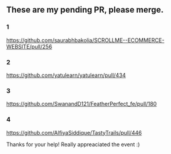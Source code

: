 ## These are my pending PR, please merge.

### 1
https://github.com/saurabhbakolia/SCROLLME--ECOMMERCE-WEBSITE/pull/256

### 2
https://github.com/yatulearn/yatulearn/pull/434

### 3
https://github.com/SwanandD121/FeatherPerfect_fe/pull/180

### 4
https://github.com/AlfiyaSiddique/TastyTrails/pull/446

Thanks for your help! Really appreaciated the event :)
